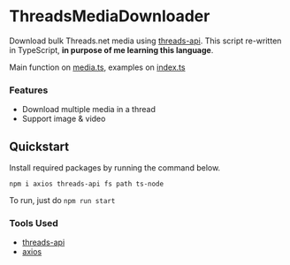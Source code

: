 # ThreadsMediaDownloader
Download bulk Threads.net media using [threads-api](https://github.com/junhoyeo/threads-api). This script re-written in TypeScript, **in purpose of me learning this language**.

Main function on [media.ts](https://github.com/farizrifqi/Threads-Media-Downloader/blob/main/src/media/media.ts), examples on [index.ts](https://github.com/farizrifqi/Threads-Media-Downloader/blob/main/index.ts)

### Features
- Download multiple media in a thread
- Support image & video

## Quickstart
Install required packages by running the command below.
```
npm i axios threads-api fs path ts-node
```

To run, just do `npm run start`

### Tools Used
- [threads-api](https://github.com/junhoyeo/threads-api)
- [axios](https://www.npmjs.com/package/axios)